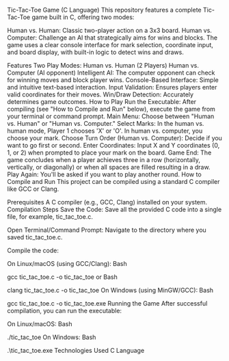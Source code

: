 Tic-Tac-Toe Game (C Language)
This repository features a complete Tic-Tac-Toe game built in C, offering two modes:

Human vs. Human: Classic two-player action on a 3x3 board.
Human vs. Computer: Challenge an AI that strategically aims for wins and blocks.
The game uses a clear console interface for mark selection, coordinate input, and board display, with built-in logic to detect wins and draws.

Features
Two Play Modes:
Human vs. Human (2 Players)
Human vs. Computer (AI opponent)
Intelligent AI: The computer opponent can check for winning moves and block player wins.
Console-Based Interface: Simple and intuitive text-based interaction.
Input Validation: Ensures players enter valid coordinates for their moves.
Win/Draw Detection: Accurately determines game outcomes.
How to Play
Run the Executable: After compiling (see "How to Compile and Run" below), execute the game from your terminal or command prompt.
Main Menu: Choose between "Human vs. Human" or "Human vs. Computer."
Select Marks: In the human vs. human mode, Player 1 chooses 'X' or 'O'. In human vs. computer, you choose your mark.
Choose Turn Order (Human vs. Computer): Decide if you want to go first or second.
Enter Coordinates: Input X and Y coordinates (0, 1, or 2) when prompted to place your mark on the board.
Game End: The game concludes when a player achieves three in a row (horizontally, vertically, or diagonally) or when all spaces are filled resulting in a draw.
Play Again: You'll be asked if you want to play another round.
How to Compile and Run
This project can be compiled using a standard C compiler like GCC or Clang.

Prerequisites
A C compiler (e.g., GCC, Clang) installed on your system.
Compilation Steps
Save the Code: Save all the provided C code into a single file, for example, tic_tac_toe.c.

Open Terminal/Command Prompt: Navigate to the directory where you saved tic_tac_toe.c.

Compile the code:

On Linux/macOS (using GCC/Clang):
Bash

gcc tic_tac_toe.c -o tic_tac_toe
or
Bash

clang tic_tac_toe.c -o tic_tac_toe
On Windows (using MinGW/GCC):
Bash

gcc tic_tac_toe.c -o tic_tac_toe.exe
Running the Game
After successful compilation, you can run the executable:

On Linux/macOS:
Bash

./tic_tac_toe
On Windows:
Bash

.\tic_tac_toe.exe
Technologies Used
C Language
